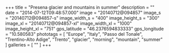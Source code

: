 +++
title = "Presena glacier and mountains in summer"
description = ""
date = "2014-07-12T09:48:57.000"
image = "20140712@094857"
image_s = "20140712@094857-s"
image_width_s = "400"
image_height_s = "300"
image_xl = "20140712@094857-xl"
image_width_xl = "1000"
image_height_xl = "751"
gps_latitude = "46.2376594833333"
gps_longitude = "10.580583"
phototags = [ "Europe", "Italy", "Passo del Tonale", "Trentino-Alto Adige", "Trento", "glacier", "morning", "mountain", "summer" ]
galleries = [ "" ]
+++
